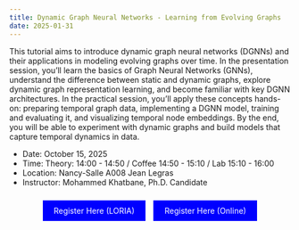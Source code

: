```yaml
---
title: Dynamic Graph Neural Networks - Learning from Evolving Graphs 
date: 2025-01-31
---
```

This tutorial aims to introduce dynamic graph neural networks (DGNNs) and their applications in modeling evolving graphs over time.
In the presentation session, you’ll learn the basics of Graph Neural Networks (GNNs), understand the difference between static and dynamic graphs, explore dynamic graph representation learning, and become familiar with key DGNN architectures. In the practical session, you’ll apply these concepts hands-on: preparing temporal graph data, implementing a DGNN model, training and evaluating it, and visualizing temporal node embeddings. By the end, you will be able to experiment with dynamic graphs and build models that capture temporal dynamics in data.

- Date: October 15, 2025 
- Time: Theory: 14:00 - 14:50 / Coffee 14:50 - 15:10 / Lab 15:10 - 16:00
- Location: Nancy-Salle A008 Jean Legras
- Instructor: Mohammed Khatbane, Ph.D. Candidate
<p align="center">
<a href="https://sondages.inria.fr/index.php/638399?lang=en" style="background-color: blue; color: white; padding: 10px 20px; text-align: center; text-decoration: none; display: inline-block; margin: 10px 5px; cursor: pointer;">Register Here (LORIA)</a>
<a href="https://sondages.inria.fr/index.php/326444?lang=en" style="background-color: blue; color: white; padding: 10px 20px; text-align: center; text-decoration: none; display: inline-block; margin: 10px 5px; cursor: pointer;">Register Here (Online)</a>
</p>

